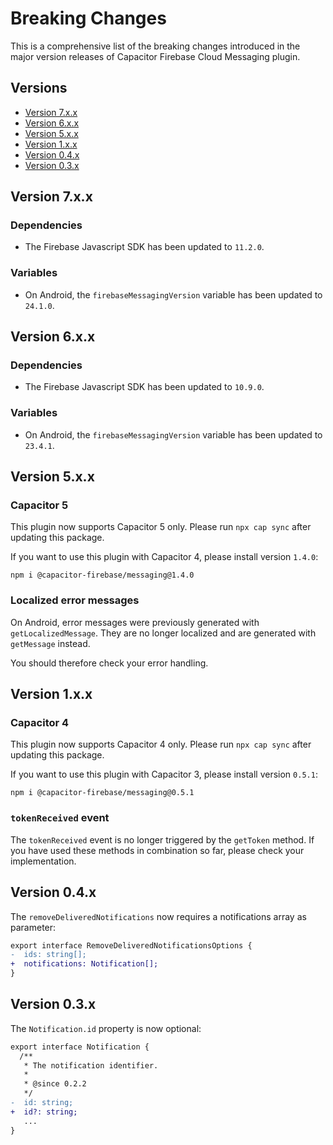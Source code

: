 # Breaking Changes

This is a comprehensive list of the breaking changes introduced in the major version releases of Capacitor Firebase Cloud Messaging plugin.

## Versions

- [Version 7.x.x](#version-7xx)
- [Version 6.x.x](#version-6xx)
- [Version 5.x.x](#version-5xx)
- [Version 1.x.x](#version-1xx)
- [Version 0.4.x](#version-04x)
- [Version 0.3.x](#version-03x)

## Version 7.x.x

### Dependencies

- The Firebase Javascript SDK has been updated to `11.2.0`.

### Variables

- On Android, the `firebaseMessagingVersion` variable has been updated to `24.1.0`.

## Version 6.x.x

### Dependencies

- The Firebase Javascript SDK has been updated to `10.9.0`.

### Variables

- On Android, the `firebaseMessagingVersion` variable has been updated to `23.4.1`.

## Version 5.x.x

### Capacitor 5

This plugin now supports Capacitor 5 only. Please run `npx cap sync` after updating this package.

If you want to use this plugin with Capacitor 4, please install version `1.4.0`:

```
npm i @capacitor-firebase/messaging@1.4.0
```

### Localized error messages

On Android, error messages were previously generated with `getLocalizedMessage`. They are no longer localized and are generated with `getMessage` instead.

You should therefore check your error handling.

## Version 1.x.x

### Capacitor 4

This plugin now supports Capacitor 4 only. Please run `npx cap sync` after updating this package.

If you want to use this plugin with Capacitor 3, please install version `0.5.1`:

```
npm i @capacitor-firebase/messaging@0.5.1
```

### `tokenReceived` event

The `tokenReceived` event is no longer triggered by the `getToken` method.
If you have used these methods in combination so far, please check your implementation.

## Version 0.4.x

The `removeDeliveredNotifications` now requires a notifications array as parameter:

```diff
export interface RemoveDeliveredNotificationsOptions {
-  ids: string[];
+  notifications: Notification[];
}
```

## Version 0.3.x

The `Notification.id` property is now optional:

```diff
export interface Notification {
  /**
   * The notification identifier.
   *
   * @since 0.2.2
   */
-  id: string;
+  id?: string;
   ...
}
```
